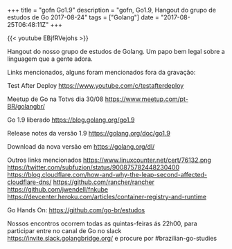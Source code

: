 +++
title = "gofn Go1.9"
description = "gofn, Go1.9, Hangout do grupo de estudos de Go 2017-08-24"
tags = ["Golang"]
date = "2017-08-25T06:48:11Z"
+++

{{< youtube EBjfRVejohs >}}

Hangout do nosso grupo de estudos de Golang.
Um papo bem legal sobre a linguagem que a gente adora.

Links mencionados, alguns foram mencionados fora da gravação:

Test After Deploy
https://www.youtube.com/c/testafterdeploy

Meetup de Go na Totvs dia 30/08
https://www.meetup.com/pt-BR/golangbr/

Go 1.9 liberado
https://blog.golang.org/go1.9

Release notes da versão 1.9
https://golang.org/doc/go1.9

Download da nova versão em
https://golang.org/dl/
 
Outros links mencionados
https://www.linuxcounter.net/cert/76132.png
https://twitter.com/subfuzion/status/900875782448230400
https://blog.cloudflare.com/how-and-why-the-leap-second-affected-cloudflare-dns/
https://github.com/rancher/rancher
https://github.com/jwendell/fnkube
https://devcenter.heroku.com/articles/container-registry-and-runtime

Go Hands On:
https://github.com/go-br/estudos

Nossos encontros ocorrem todas as quintas-feiras ás 22h00, para participar entre no canal de Go no slack https://invite.slack.golangbridge.org/ e procure por #brazilian-go-studies